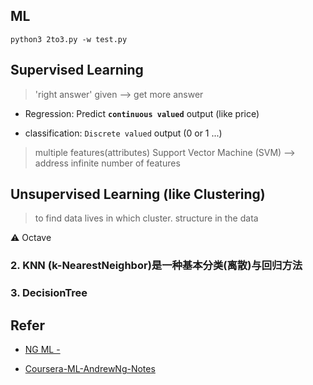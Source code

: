 

## ML
```
python3 2to3.py -w test.py
```

## Supervised Learning

> 'right answer' given --> get more answer 

* Regression: Predict **`continuous valued`** output (like price)

* classification: `Discrete valued` output (0 or 1 ...)

> multiple features(attributes)
> Support Vector Machine (SVM) --> address infinite number of features

## Unsupervised Learning (like Clustering)
> to find data lives in which cluster.
> structure in the data


:warning: Octave

### 2. KNN (k-NearestNeighbor)是一种基本分类(离散)与回归方法

### 3. DecisionTree


## Refer

* [NG ML -](http://study.163.com/course/courseMain.htm?courseId=1004570029)

* [Coursera-ML-AndrewNg-Notes](https://github.com/fengdu78/Coursera-ML-AndrewNg-Notes)



